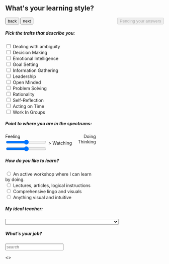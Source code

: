 <!DOCTYPE html>
<html lang="en">

<head>
    <meta charset="UTF-8">
    <meta name="viewport" content="width=device-width, initial-scale=1.0">
    <meta http-equiv="X-UA-Compatible" content="ie=edge">
    <link rel="stylesheet" href="https://use.fontawesome.com/releases/v5.8.2/css/all.css">
    <link rel="stylesheet" href="https://stackpath.bootstrapcdn.com/bootstrap/4.3.1/css/bootstrap.min.css">
    <link rel="stylesheet" href="css/libs/mdb.css">
    <link rel="stylesheet" href="https://maxcdn.bootstrapcdn.com/font-awesome/4.7.0/css/font-awesome.min.css">
    <link rel="stylesheet" href="./css/libs/awesomplete.css">
    <link rel="stylesheet" href="./css/style.css">
    <title>What's your learning style?</title>
</head>

<body>
    <!-- Headline -->
    <div id="headerCont" class="container mt-4">
        <h2>
            What's your learning style?
        </h2>
    </div>
    <!-- Quiz -->
    <div id="questionForm" class="container">
        <form id="quiz-body" onsubmit="return false">
            <div id="carouselExampleControls" class="carousel slide" data-ride="carousel" data-interval="false">
                <div class="mt-5 mb-3">
                    <!-- back button -->
                    <button id="back-btn" class="btn btn-primary btn-lg " href="#carouselExampleControls" role="button"
                        data-slide="prev">
                        <span class="" aria-hidden="true">back</span>
                    </button>
                    <!-- next button -->
                    <button id="next-btn" class="btn btn-primary btn-lg" href="#carouselExampleControls" role="button"
                        data-slide="next">
                        <span class="" aria-hidden="true">next</span>
                    </button>
                    <!-- submit button -->
                    <button id="submitButton" class="btn btn-outline-primary  " onclick="calc()" disabled
                        style="float:right">Pending your answers</button>
                </div>
                <div class="continaer-fluid mt-30">
                    <div class="carousel-inner">
                        <!-- slide 1 - dropdown menu -->
                        <div id="traitsSlide" class="carousel-item active">
                            <div class="card d-block w-100" style="width: 18rem;">
                                <div class="card-body">
                                    <h5 class="card-title">Pick the traits that describe you:</h5>
                                    <p class="card-text"></p>
                                    <div id="traits-container" class="form-group">
                                        <div class="row">
                                            <div class="col-4">
                                                <!-- chekboxes -->
                                                <div class="custom-control custom-checkbox custom-control-inline">
                                                    <input name="traitsInput" onchange="addTraitScores()"
                                                        id="traitsInput_0" type="checkbox" class="custom-control-input"
                                                        value="ambiguity">
                                                    <label for="traitsInput_0"
                                                        class="custom-control-label">Dealing with ambiguity</label>
                                                </div>
                                                <div class="custom-control custom-checkbox custom-control-inline">
                                                    <input name="traitsInput" onchange="addTraitScores()"
                                                        id="traitsInput_1" type="checkbox" class="custom-control-input"
                                                        value="decisionMaking">
                                                    <label for="traitsInput_1" class="custom-control-label">Decision
                                                        Making</label>
                                                </div>
                                                <div class="custom-control custom-checkbox custom-control-inline">
                                                    <input name="traitsInput" onchange="addTraitScores()"
                                                        id="traitsInput_2" type="checkbox" class="custom-control-input"
                                                        value="emotionalIntelligence">
                                                    <label for="traitsInput_2" class="custom-control-label">Emotional
                                                        Intelligence</label>
                                                </div>
                                                <div class="custom-control custom-checkbox custom-control-inline">
                                                    <input name="traitsInput" onchange="addTraitScores()"
                                                        id="traitsInput_3" type="checkbox" class="custom-control-input"
                                                        value="goalSetting">
                                                    <label for="traitsInput_3" class="custom-control-label">Goal
                                                        Setting</label>
                                                </div>
                                            </div>
                                            <div class="col-4">
                                                <div class="custom-control custom-checkbox custom-control-inline">
                                                    <input name="traitsInput" onchange="addTraitScores()"
                                                        id="traitsInput_4" type="checkbox" class="custom-control-input"
                                                        value="infoGather">
                                                    <label for="traitsInput_4" class="custom-control-label">Information
                                                        Gathering</label>
                                                </div>
                                                <div class="custom-control custom-checkbox custom-control-inline">
                                                    <input name="traitsInput" onchange="addTraitScores()"
                                                        id="traitsInput_5" type="checkbox" class="custom-control-input"
                                                        value="leadership">
                                                    <label for="traitsInput_5"
                                                        class="custom-control-label">Leadership</label>
                                                </div>
                                                <div class="custom-control custom-checkbox custom-control-inline">
                                                    <input name="traitsInput" onchange="addTraitScores()"
                                                        id="traitsInput_6" type="checkbox" class="custom-control-input"
                                                        value="openMind">
                                                    <label for="traitsInput_6" class="custom-control-label">Open
                                                        Minded</label>
                                                </div>
                                                <div class="custom-control custom-checkbox custom-control-inline">
                                                    <input name="traitsInput" onchange="addTraitScores()"
                                                        id="traitsInput_7" type="checkbox" class="custom-control-input"
                                                        value="problemSolving">
                                                    <label for="traitsInput_7" class="custom-control-label">Problem
                                                        Solving</label>
                                                </div>
                                            </div>
                                            <div class="col-4">
                                                <div class="custom-control custom-checkbox custom-control-inline">
                                                    <input name="traitsInput" onchange="addTraitScores()"
                                                        id="traitsInput_8" type="checkbox" class="custom-control-input"
                                                        value="rational">
                                                    <label for="traitsInput_8"
                                                        class="custom-control-label">Rationality</label>
                                                </div>
                                                <div class="custom-control custom-checkbox custom-control-inline">
                                                    <input name="traitsInput" onchange="addTraitScores()"
                                                        id="traitsInput_9" type="checkbox" class="custom-control-input"
                                                        value="timeToReflect">
                                                    <label for="traitsInput_9"
                                                        class="custom-control-label">Self-Reflection</label>
                                                </div>
                                                <div class="custom-control custom-checkbox custom-control-inline">
                                                    <input name="traitsInput" onchange="addTraitScores()"
                                                        id="traitsInput_10" type="checkbox" class="custom-control-input"
                                                        value="timelyAction">
                                                    <label for="traitsInput_10" class="custom-control-label">Acting
                                                        on Time</label>
                                                </div>
                                                <div class="custom-control custom-checkbox custom-control-inline">
                                                    <input name="traitsInput" onchange="addTraitScores()"
                                                        id="traitsInput_11" type="checkbox" class="custom-control-input"
                                                        value="workInGroups">
                                                    <label for="traitsInput_11" class="custom-control-label">Work In
                                                        Groups</label>
                                                </div>
                                            </div>
                                        </div>
                                    </div>
                                </div>
                            </div>
                        </div>
                        <!-- slide 2 range input -->
                        <div id="spectrumSlide" class="carousel-item">
                            <div class="card d-block w-100" style="width: 18rem;">
                                <div class="card-body">
                                    <h5 class="card-title">Point to where you are in the spectrums:</h5>
                                    <p class="card-text"></p>
                                    <div id="slider-container" class="form-group">
                                        <label for="customRange2">Feeling</label> <label for="customRange2" style="float:right">Doing</label> <br>
                                        <input id="feelDoSlider" type="range" class="custom-range" min="0" max="6" id="customRange2">
                                        >
                                        <label for="customRange2">Watching</label> <label for="customRange2" style="float:right">Thinking</label> <br>
                                        <input id="watchThinkSlider" type="range" class="custom-range" min="0" max="6" id="customRange2">
                                    </div>
                                </div>
                            </div>
                        </div>
                        <!-- slide 3 radio buttons -->
                        <div id="radioSlide" class="carousel-item radio-group">
                            <div id="" class="card d-block w-100" style="width: 18rem;">
                                <div class="card-body">
                                    <h5 class="card-title">How do you like to learn?</h5>
                                    <p class="card-text"></p>
                                    <div id="" class="form-group">
                                        <div>
                                            <div class="custom-control custom-radio custom-control-inline">
                                                <input name="learningSourceInput" onchange="addResourceScore()"
                                                    id="learningSourceInput_0" type="radio" class="custom-control-input"
                                                    value="accomodator" required="required">
                                                <label for="learningSourceInput_0" class="custom-control-label">An
                                                    active
                                                    workshop where I can learn
                                                    by doing.</label>
                                            </div>
                                            <div class="custom-control custom-radio custom-control-inline">
                                                <input name="learningSourceInput" onchange="addResourceScore()"
                                                    id="learningSourceInput_1" type="radio" class="custom-control-input"
                                                    value="assimilator" required="required">
                                                <label for="learningSourceInput_1"
                                                    class="custom-control-label">Lectures,
                                                    articles, logical
                                                    instructions</label>
                                            </div>
                                            <div class="custom-control custom-radio custom-control-inline">
                                                <input name="learningSourceInput" onchange="addResourceScore()"
                                                    id="learningSourceInput_2" type="radio" class="custom-control-input"
                                                    value="converger" required="required">
                                                <label for="learningSourceInput_2"
                                                    class="custom-control-label">Comprehensive
                                                    lingo and
                                                    visuals</label>
                                            </div>
                                            <div class="custom-control custom-radio custom-control-inline">
                                                <input name="learningSourceInput" onchange="addResourceScore()"
                                                    id="learningSourceInput_3" type="radio" class="custom-control-input"
                                                    value="diverger" required="required">
                                                <label for="learningSourceInput_3" class="custom-control-label">Anything
                                                    visual
                                                    and
                                                    intuitive</label>
                                            </div>
                                        </div>
                                    </div>
                                </div>
                            </div>
                        </div>
                        <!-- slide 4 dropdown menu -->
                        <div id="teacherSlide" class="carousel-item">
                            <div class="card d-block w-100" style="width: 18rem;">
                                <div class="card-body">
                                    <h5 class="card-title">My ideal teacher:</h5>
                                    <p class="card-text"></p>
                                    <div class="form-group">
                                        <label for="teacherInput"></label>
                                        <div>
                                            <select id="teacherInput" onchange="addTeacherScore()" name="teacherInput"
                                                class="custom-select" required="required">
                                                <option value=""></option>
                                                <option value="accomodator">Will mentor me and let me learn from my
                                                    own
                                                    experience</option>
                                                <option value="assimilator">Can model their thinking process in
                                                    their lectures
                                                </option>
                                                <option value="converger">Can set clear standards and goals</option>
                                                <option value="diverger">Is creative, sensitive &amp; facilitating
                                                </option>
                                            </select>
                                        </div>
                                    </div>
                                </div>
                            </div>
                        </div>
                        <!-- slide 5 text input -->
                        <div id="jobSlide" class="carousel-item">
                            <div class="card d-block w-100" style="width: 18rem;">
                                <div class="card-body">
                                    <h5 class="card-title">What's your job?</h5>
                                    <p class="card-text"></p>
                                    <div class="form-group">
                                        <label for="jobInput"></label>
                                        <div class="input-group">
                                            <input id="jobSearchInput" name="jobInput" placeholder="search" type="text"
                                                required="required" class="form-control job-search-bar">
                                            <br />
                                        </div>
                                    </div>
                                </div>
                            </div>
                        </div>
                    </div>
                    </a>
                </div>
            </div>
        </form>
    </div>
    <!-- container with results -->
    <div id="quizEnd" class="container" style="display: none;">
        <button id="restartBtn" class="btn btn-primary mt-2" href="javascript:window.location.reload(true)"
            onclick="window.location.reload(true);">Start Over</button>
        <!-- graphs -->
        <svg class="pie-chart"></svg>
        <svg class="radar-chart"></svg>
        <!-- details -->
        <ul class="nav nav-pills mb-4 mt-4" id="pills-tab" role="tablist">
            <li class="nav-item">
                <a class="nav-link active" id="pills-home-tab" data-toggle="pill" href="#pills-home" role="tab"
                    aria-controls="pills-home" aria-selected="true">Initiating</a>
            </li>
            <li class="nav-item">
                <a class="nav-link" id="pills-profile-tab" data-toggle="pill" href="#pills-profile" role="tab"
                    aria-controls="pills-profile" aria-selected="false">Analyzing</a>
            </li>
            <li class="nav-item">
                <a class="nav-link" id="pills-contact-tab" data-toggle="pill" href="#pills-contact" role="tab"
                    aria-controls="pills-contact" aria-selected="false">Deciding</a>
            </li>
            <li class="nav-item">
                <a class="nav-link" id="pills-other-tab" data-toggle="pill" href="#pills-other" role="tab"
                    aria-controls="pills-other" aria-selected="false">Creating</a>
            </li>
        </ul>
        <div class="tab-content" id="pills-tabContent">
            <div class="tab-pane fade show active" id="pills-home" role="tabpanel" aria-labelledby="pills-home-tab">
                <div class="row">
                    <div class="tab-pane fade show active col-6" id="initiating" role="tabpanel"
                        aria-labelledby="initiating-tab">
                        If your learning style is Initiating, you prefer to learn from "hands-on" experience and real
                        life situations. You are willing to jump in and try out new and challenging experiences and will
                        volunteer for leadership on tasks. You are able to act quickly and decisively in a changing
                        environment without being caught in excessive deliberations. Because of your style you are
                        comfortable thinkng on your feet. Because you are willing to take risks, you are able to
                        identify new opportunities and generate possibilities for success at work and in life in
                        general. You have the ability to take initiative to start new projects, put ideas into practice,
                        and identify a course of action.
                        <br> <br>You learn best by tuning into the present circumstances and less from reflections about
                        past events or planning for future actions. Your tendency may be to act on "gut" feelings rather
                        than on logical analysis. In solving problems, you may rely more heavily on people for
                        information than on your own technical analysis. <br> <br> You thrive in dynamic learning spaces
                        where you can work with others to get assignments done, to set goals and to try out different
                        approaches to completing a project. You prefer teachers who take the role of coach or mentor in
                        helping you learn from your life experiences.
                    </div>
                    <div class="list-group col-6">
                        <a href="" class="list-group-item list-group-item-action disabled ttl">Learning Strengths</a>
                        <a href="" class="list-group-item list-group-item-action disabled">Committing yourself to
                            objectives</a>
                        <a href="" class="list-group-item list-group-item-action disabled">Seeking new opportunities</a>
                        <a href="" class="list-group-item list-group-item-action disabled">Influencing and leading
                            others</a>
                        <br><br>
                        <a href="" class="list-group-item list-group-item-action disabled ttl">Learning Challenges</a>
                        <a href="" class="list-group-item list-group-item-action disabled">Controlling the impulse to
                            act</a>
                        <a href="" class="list-group-item list-group-item-action disabled">Listening to others views
                        </a>
                        <a href="" class="list-group-item list-group-item-action disabled">Impatience</a>
                    </div>
                </div>
            </div>
            <div class="tab-pane fade" id="pills-profile" role="tabpanel" aria-labelledby="pills-profile-tab">
                <div class="row">
                    <div class="tab-pane fade show active col-6" id="analyzing" role="tabpanel"
                        aria-labelledby="analyzing-tab">
                        If Analyzing is your learning style, you are best at taking in a wide range of information and
                        putting it into concise, logical form. You probably are less focused on people and more
                        interested in abstract ideas and concepts. Generally, people with this learning style find it
                        more important that a theory has logical soundness than practical value. You like to carefully
                        analyze and assess each step and weigh its relative consequence before taking action. Because
                        you like to plan ahead, you are able to minimize mistakes and anticipate potential problems and
                        pitfalls. <br><br>
                        When dealing with people or events, your approach is to rely on your logical and objective
                        understanding of the situation and avoid your feelings to get in the way of your sound judgments
                        <br><br>
                        Others may see you as logical, organized, reliable, careful, and thoughtful. <br><br>
                    </div>
                    <div class="list-group col-6">
                        <a href="" class="list-group-item list-group-item-action disabled ttl">Learning Strengths</a>
                        <a href="" class="list-group-item list-group-item-action disabled">Organizing information</a>
                        <a href="" class="list-group-item list-group-item-action disabled">Being logical and rational
                        </a>
                        <a href="" class="list-group-item list-group-item-action disabled">Building conceptual
                            models</a>
                        <br><br>
                        <a href="" class="list-group-item list-group-item-action disabled ttl">Learning Challenges</a>
                        <a href="" class="list-group-item list-group-item-action disabled">Socializing with others</a>
                        <a href="" class="list-group-item list-group-item-action disabled">Risk taking</a>
                        <a href="" class="list-group-item list-group-item-action disabled">Dealing with lack of
                            structure </a>
                    </div>
                </div>
            </div>
            <div class="tab-pane fade" id="pills-contact" role="tabpanel" aria-labelledby="pills-contact-tab">
                <div class="row">
                    <div class="tab-pane fade show active col-6" id="deciding" role="tabpanel"
                        aria-labelledby="deciding-tab">
                        If Deciding is your learning style, you are best at finding practical uses for ideas and
                        theories. You have the ability to solve problems and make decisions based on rational evaluation
                        of solutions to questions or problems. You are good at identifying flaws and mistakes in
                        concepts and ideas by testing them in the real world. You like to set clear goals, evaluate and
                        then decide on the best path to achieve them. Because you are efficient and focused, you tend
                        not to be distracted by what you consider to be tangential facts or information. This can
                        sometimes lead to missing important information or solving the wrong problem. <br><br>
                        Your focus is on technical problem-solving when working with others. When you work with people,
                        you tend to concentrate on helping them to solve their problems efficiently and effectively
                        rather on feelings and interpersonal issues. <br><br>
                        People may see you as focused, pragmatic, rational and decisive. <br><br> You may learn best in
                        learning spaces where you can experiment with new ideas, simulations, laboratory assignments,
                        and practical applications. You prefer teachers who set clear standards and goals and evaluate
                        with problems and questions that have right or wrong answers. <br><br>
                    </div>
                    <div class="list-group col-6">
                        <a href="" class="list-group-item list-group-item-action disabled ttl">Learning Strengths</a>
                        <a href="" class="list-group-item list-group-item-action disabled">Problem Solving</a>
                        <a href="" class="list-group-item list-group-item-action disabled">Evaluating Ideas and
                            Solutions </a>
                        <a href="" class="list-group-item list-group-item-action disabled">Setting Goals</a>
                        <a href="" class="list-group-item list-group-item-action disabled">Making Decisions</a>
                        <br><br>
                        <a href="" class="list-group-item list-group-item-action disabled ttl">Learning Challenges</a>
                        <a href="" class="list-group-item list-group-item-action disabled">Thinking 'out of the box'</a>
                        <a href="" class="list-group-item list-group-item-action disabled">Sensitivity to people's
                            feelings</a>
                        <a href="" class="list-group-item list-group-item-action disabled">Dealing with ambiguity</a>
                    </div>
                </div>
            </div>
            <div class="tab-pane fade" id="pills-other" role="tabpanel" aria-labelledby="pills-other-tab">
                <div class="row">
                    <div class="tab-pane fade show active col-6" id="creating" role="tabpanel"
                        aria-labelledby="creating-tab">
                        If your learning style is Creating, you learn by stepping back from experiences to observe and
                        reflect on your feelings about what is going on. You have the ability to see things from
                        different perspectives and from many different points of view. Because of your sensitivity to
                        people’s feelings you are able to consider diverse opinions and views and bridge the
                        differences. You are comfortable with ambiguity and tend not to see situations in black and
                        white. Your approach to situations is to observe rather than take action. <br><br>
                        You are able to recognize patterns in events, relationships and group interactions and make
                        sense of what they mean. You probably have broad cultural interests and like to gather
                        information. You are good at imagining the implication of a particular course of action and
                        creating alternative paths and approaches. <br><br>
                        Others may see you as caring, accepting, creative, sensitive, and open-minded. <br><br>
                        You like working in groups where there is open and free flowing conversation where you can
                        gather information, listen with an open mind, and receiving personalized feedback. You may enjoy
                        situations that call for generating a wide range of ideas, such as brainstorming sessions. You
                        like teachers who take a facilitating role and are sensitive and creative.
                    </div>
                    <div class="list-group col-6">
                        <a href="" class="list-group-item list-group-item-action disabled ttl">Learning Strengths</a>
                        <a href="" class="list-group-item list-group-item-action disabled">Awareness of people's
                            feelings and values </a>
                        <a href="" class="list-group-item list-group-item-action disabled">Listening with an open mind
                        </a>
                        <a href="" class="list-group-item list-group-item-action disabled">Imagining the implications of
                            ambiguous situations </a>
                        <a href="" class="list-group-item list-group-item-action disabled"></a>
                        <br><br>
                        <a href="" class="list-group-item list-group-item-action disabled ttl">Learning Challenges</a>
                        <a href="" class="list-group-item list-group-item-action disabled">Decision making</a>
                        <a href="" class="list-group-item list-group-item-action disabled">Taking leadership</a>
                        <a href="" class="list-group-item list-group-item-action disabled">Timely action</a>
                    </div>
                </div>
            </div>
        </div>
        <br><br> <a href="resources/2013KOLBSKLSI4.0GUIDE.pdf">Source: Kolb D. & Kolb A. (2013): The Kolb Learning
            Style Inventory 4.0: <br> Guide to Theory, Psychometrics, Research & Applications.</a>

<>
    </div>
<>
    <div class="container" style="height: 10vh;"></div>
    <script src="https://code.jquery.com/jquery-3.2.1.slim.min.js"
        integrity="sha384-KJ3o2DKtIkvYIK3UENzmM7KCkRr/rE9/Qpg6aAZGJwFDMVNA/GpGFF93hXpG5KkN"
        crossorigin="anonymous"></script>
    <script src="https://cdnjs.cloudflare.com/ajax/libs/popper.js/1.12.9/umd/popper.min.js"
        integrity="sha384-ApNbgh9B+Y1QKtv3Rn7W3mgPxhU9K/ScQsAP7hUibX39j7fakFPskvXusvfa0b4Q"
        crossorigin="anonymous"></script>
    <script src="https://maxcdn.bootstrapcdn.com/bootstrap/4.0.0/js/bootstrap.min.js"
        integrity="sha384-JZR6Spejh4U02d8jOt6vLEHfe/JQGiRRSQQxSfFWpi1MquVdAyjUar5+76PVCmYl"
        crossorigin="anonymous"></script>
    <script src="./js/libs/awesomplete.js"></script>
    <script src="./js/libsCustomization.js"></script>
    <script src="https://cdn.jsdelivr.net/npm/chart.xkcd@1.1/dist/chart.xkcd.min.js" crossorigin="anonymous"></script>
    <script>const myChart = new chartXkcd.Line(svg, {...});</script>
    <script src="./js/data.js"></script>
    <script src="./js/functions.js"></script>
    <script src="./js/sandbox.js"></script>
    <script src="./js/init.js"></script>
</body>

</html>
